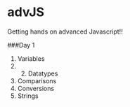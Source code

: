 # advJS
Getting hands on advanced Javascript!!

###Day 1
1. Variables
2. 2. Datatypes
3. Comparisons
4. Conversions
5. Strings

